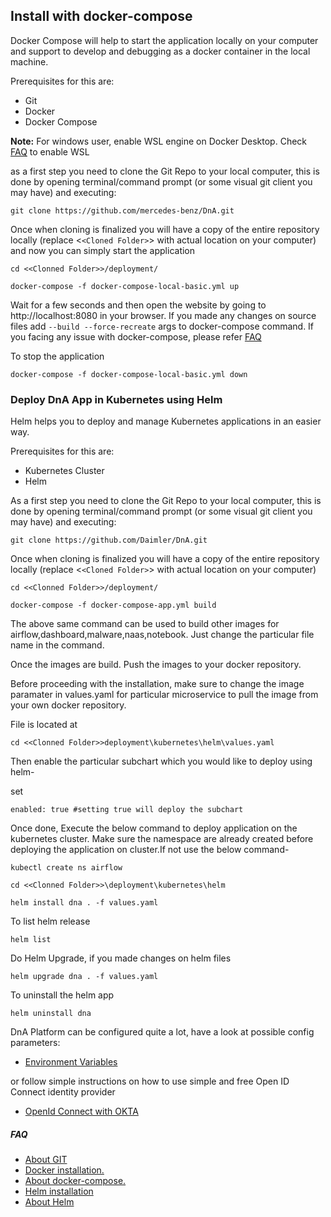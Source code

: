 ## **Install with docker-compose**

Docker Compose will help to start the application locally on your computer and support to develop and debugging as a docker container in the local machine.

Prerequisites for this are:

* Git
* Docker
* Docker Compose

**Note:** For windows user, enable WSL engine on Docker Desktop. Check [FAQ](./FAQ.md) to enable WSL

as a first step you need to clone the Git Repo to your local computer, this is done by opening terminal/command prompt (or some visual git client you may have) and executing:

```
git clone https://github.com/mercedes-benz/DnA.git
```

Once when cloning is finalized you will have a copy of the entire repository locally (replace <`<Cloned Folder>`> with actual location on your computer) and now you can simply start the application

```
cd <<Clonned Folder>>/deployment/

docker-compose -f docker-compose-local-basic.yml up
```

Wait for a few seconds and then open the website by going to http://localhost:8080 in your browser. If you made any changes on source files add `--build --force-recreate` args to docker-compose command. If you facing any issue with docker-compose, please refer [FAQ](./FAQ.md)

To stop the application

```
docker-compose -f docker-compose-local-basic.yml down
```

### **Deploy DnA App in Kubernetes using Helm**

Helm helps you to deploy and manage Kubernetes applications in an easier way.

Prerequisites for this are:

* Kubernetes Cluster
* Helm

As a first step you need to clone the Git Repo to your local computer, this is done by opening terminal/command prompt (or some visual git client you may have) and executing:

```
git clone https://github.com/Daimler/DnA.git
```

Once when cloning is finalized you will have a copy of the entire repository locally (replace <`<Cloned Folder>`> with actual location on your computer)

```
cd <<Clonned Folder>>/deployment/

docker-compose -f docker-compose-app.yml build
```

The above same command can be used to build other images  for airflow,dashboard,malware,naas,notebook. Just change the particular file name in the command.

Once the images are build. Push the images to your docker repository.

Before proceeding with the installation, make sure to change the image paramater in values.yaml for particular microservice to pull the image from your own docker repository.

File is located at

```
cd <<Clonned Folder>>deployment\kubernetes\helm\values.yaml
```
Then enable the particular subchart which you would like to deploy using helm-

set 
```
enabled: true #setting true will deploy the subchart
```

Once done, Execute the below command to deploy application on the kubernetes cluster. Make sure the namespace are already created before deploying the application on cluster.If not use the below command-

```
kubectl create ns airflow
```

```
cd <<Clonned Folder>>\deployment\kubernetes\helm

helm install dna . -f values.yaml
```

To list helm release
```
helm list
```
Do Helm Upgrade, if you made changes on helm files

```
helm upgrade dna . -f values.yaml
```

To uninstall the helm app

```
helm uninstall dna
```


DnA Platform can be configured quite a lot, have a look at possible config parameters:

* [Environment Variables](./APP-ENV-CONFIG.md)

or follow simple instructions on how to use simple and free Open ID Connect identity provider

* [OpenId Connect with OKTA](./OPENID-CONNECT.md)

##### FAQ

* [About GIT](https://git-scm.com/doc)
* [Docker installation.](https://docs.docker.com/get-docker/)
* [About docker-compose.](https://docs.docker.com/compose/)
* [Helm installation](https://helm.sh/docs/intro/install/) 
* [About Helm](https://helm.sh/docs/)